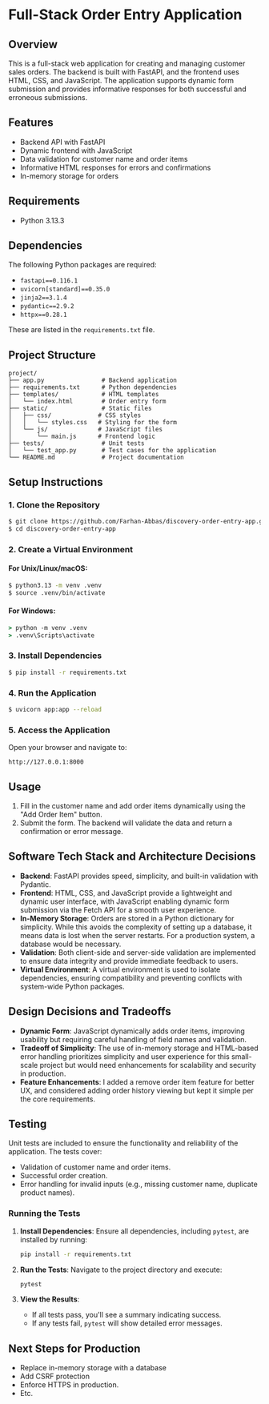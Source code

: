 # Full-Stack Order Entry Application

## Overview
This is a full-stack web application for creating and managing customer sales orders. The backend is built with FastAPI, and the frontend uses HTML, CSS, and JavaScript. The application supports dynamic form submission and provides informative responses for both successful and erroneous submissions.

## Features
- Backend API with FastAPI
- Dynamic frontend with JavaScript
- Data validation for customer name and order items
- Informative HTML responses for errors and confirmations
- In-memory storage for orders

## Requirements
- Python 3.13.3

## Dependencies
The following Python packages are required:
- `fastapi==0.116.1`
- `uvicorn[standard]==0.35.0`
- `jinja2==3.1.4`
- `pydantic==2.9.2`
- `httpx==0.28.1`

These are listed in the `requirements.txt` file.

## Project Structure
```
project/
├── app.py                # Backend application
├── requirements.txt      # Python dependencies
├── templates/            # HTML templates
│   └── index.html        # Order entry form
├── static/               # Static files
│   ├── css/             # CSS styles
│   │   └── styles.css   # Styling for the form
│   └── js/              # JavaScript files
│       └── main.js      # Frontend logic
├── tests/                # Unit tests
│   └── test_app.py       # Test cases for the application
└── README.md             # Project documentation
```

## Setup Instructions

### 1. Clone the Repository
```bash
$ git clone https://github.com/Farhan-Abbas/discovery-order-entry-app.git
$ cd discovery-order-entry-app
```

### 2. Create a Virtual Environment
#### For Unix/Linux/macOS:
```bash
$ python3.13 -m venv .venv
$ source .venv/bin/activate
```
#### For Windows:
```cmd
> python -m venv .venv
> .venv\Scripts\activate
```

### 3. Install Dependencies
```bash
$ pip install -r requirements.txt
```

### 4. Run the Application
```bash
$ uvicorn app:app --reload
```

### 5. Access the Application
Open your browser and navigate to:
```
http://127.0.0.1:8000
```

## Usage
1. Fill in the customer name and add order items dynamically using the "Add Order Item" button.
2. Submit the form. The backend will validate the data and return a confirmation or error message.

## Software Tech Stack and Architecture Decisions
- **Backend**: FastAPI provides speed, simplicity, and built-in validation with Pydantic.
- **Frontend**: HTML, CSS, and JavaScript provide a lightweight and dynamic user interface, with JavaScript enabling dynamic form submission via the Fetch API for a smooth user experience.
- **In-Memory Storage**: Orders are stored in a Python dictionary for simplicity. While this avoids the complexity of setting up a database, it means data is lost when the server restarts. For a production system, a database would be necessary.
- **Validation**: Both client-side and server-side validation are implemented to ensure data integrity and provide immediate feedback to users.
- **Virtual Environment**: A virtual environment is used to isolate dependencies, ensuring compatibility and preventing conflicts with system-wide Python packages.

## Design Decisions and Tradeoffs
- **Dynamic Form**: JavaScript dynamically adds order items, improving usability but requiring careful handling of field names and validation.
- **Tradeoff of Simplicity**: The use of in-memory storage and HTML-based error handling prioritizes simplicity and user experience for this small-scale project but would need enhancements for scalability and security in production.
- **Feature Enhancements**: I added a remove order item feature for better UX, and considered adding order history viewing but kept it simple per the core requirements.

## Testing

Unit tests are included to ensure the functionality and reliability of the application. The tests cover:
- Validation of customer name and order items.
- Successful order creation.
- Error handling for invalid inputs (e.g., missing customer name, duplicate product names).

### Running the Tests

1. **Install Dependencies**:
   Ensure all dependencies, including `pytest`, are installed by running:
   ```bash
   pip install -r requirements.txt
   ```

2. **Run the Tests**:
   Navigate to the project directory and execute:
   ```bash
   pytest
   ```

3. **View the Results**:
   - If all tests pass, you'll see a summary indicating success.
   - If any tests fail, `pytest` will show detailed error messages.

## Next Steps for Production
- Replace in-memory storage with a database
- Add CSRF protection
- Enforce HTTPS in production.
- Etc.